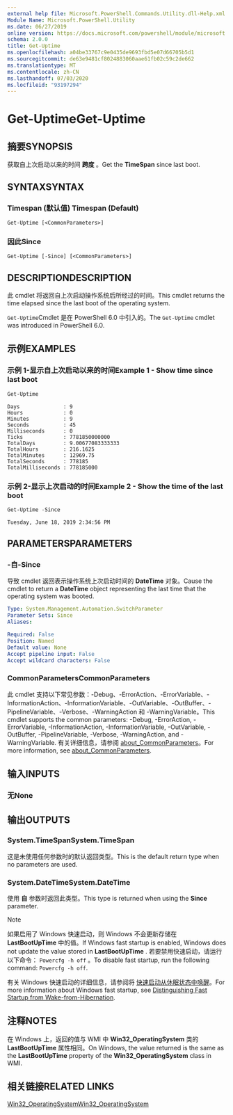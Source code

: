 ```yaml
---
external help file: Microsoft.PowerShell.Commands.Utility.dll-Help.xml
Module Name: Microsoft.PowerShell.Utility
ms.date: 06/27/2019
online version: https://docs.microsoft.com/powershell/module/microsoft.powershell.utility/get-uptime?view=powershell-7&WT.mc_id=ps-gethelp
schema: 2.0.0
title: Get-Uptime
ms.openlocfilehash: a04be33767c9e0435de9693fbd5e07d66705b5d1
ms.sourcegitcommit: de63e9481cf8024883060aae61fb02c59c2de662
ms.translationtype: MT
ms.contentlocale: zh-CN
ms.lasthandoff: 07/03/2020
ms.locfileid: "93197294"
---
```

# <span data-ttu-id="a0690-102">Get-Uptime</span><span class="sxs-lookup"><span data-stu-id="a0690-102">Get-Uptime</span></span>

## <span data-ttu-id="a0690-103">摘要</span><span class="sxs-lookup"><span data-stu-id="a0690-103">SYNOPSIS</span></span>
<span data-ttu-id="a0690-104">获取自上次启动以来的时间 **跨度** 。</span><span class="sxs-lookup"><span data-stu-id="a0690-104">Get the **TimeSpan** since last boot.</span></span>

## <span data-ttu-id="a0690-105">SYNTAX</span><span class="sxs-lookup"><span data-stu-id="a0690-105">SYNTAX</span></span>

### <span data-ttu-id="a0690-106">Timespan (默认值) </span><span class="sxs-lookup"><span data-stu-id="a0690-106">Timespan (Default)</span></span>

```
Get-Uptime [<CommonParameters>]
```

### <span data-ttu-id="a0690-107">因此</span><span class="sxs-lookup"><span data-stu-id="a0690-107">Since</span></span>

```
Get-Uptime [-Since] [<CommonParameters>]
```

## <span data-ttu-id="a0690-108">DESCRIPTION</span><span class="sxs-lookup"><span data-stu-id="a0690-108">DESCRIPTION</span></span>

<span data-ttu-id="a0690-109">此 cmdlet 将返回自上次启动操作系统后所经过的时间。</span><span class="sxs-lookup"><span data-stu-id="a0690-109">This cmdlet returns the time elapsed since the last boot of the operating system.</span></span>

<span data-ttu-id="a0690-110">`Get-Uptime`Cmdlet 是在 PowerShell 6.0 中引入的。</span><span class="sxs-lookup"><span data-stu-id="a0690-110">The `Get-Uptime` cmdlet was introduced in PowerShell 6.0.</span></span>

## <span data-ttu-id="a0690-111">示例</span><span class="sxs-lookup"><span data-stu-id="a0690-111">EXAMPLES</span></span>

### <span data-ttu-id="a0690-112">示例 1-显示自上次启动以来的时间</span><span class="sxs-lookup"><span data-stu-id="a0690-112">Example 1 - Show time since last boot</span></span>

```powershell
Get-Uptime
```

```Output
Days              : 9
Hours             : 0
Minutes           : 9
Seconds           : 45
Milliseconds      : 0
Ticks             : 7781850000000
TotalDays         : 9.00677083333333
TotalHours        : 216.1625
TotalMinutes      : 12969.75
TotalSeconds      : 778185
TotalMilliseconds : 778185000
```

### <span data-ttu-id="a0690-113">示例 2-显示上次启动的时间</span><span class="sxs-lookup"><span data-stu-id="a0690-113">Example 2 - Show the time of the last boot</span></span>

```powershell
Get-Uptime -Since
```

```Output
Tuesday, June 18, 2019 2:34:56 PM
```

## <span data-ttu-id="a0690-114">PARAMETERS</span><span class="sxs-lookup"><span data-stu-id="a0690-114">PARAMETERS</span></span>

### <span data-ttu-id="a0690-115">-自</span><span class="sxs-lookup"><span data-stu-id="a0690-115">-Since</span></span>

<span data-ttu-id="a0690-116">导致 cmdlet 返回表示操作系统上次启动时间的 **DateTime** 对象。</span><span class="sxs-lookup"><span data-stu-id="a0690-116">Cause the cmdlet to return a **DateTime** object representing the last time that the operating system was booted.</span></span>

```yaml
Type: System.Management.Automation.SwitchParameter
Parameter Sets: Since
Aliases:

Required: False
Position: Named
Default value: None
Accept pipeline input: False
Accept wildcard characters: False
```

### <span data-ttu-id="a0690-117">CommonParameters</span><span class="sxs-lookup"><span data-stu-id="a0690-117">CommonParameters</span></span>

<span data-ttu-id="a0690-118">此 cmdlet 支持以下常见参数：-Debug、-ErrorAction、-ErrorVariable、-InformationAction、-InformationVariable、-OutVariable、-OutBuffer、-PipelineVariable、-Verbose、-WarningAction 和 -WarningVariable。</span><span class="sxs-lookup"><span data-stu-id="a0690-118">This cmdlet supports the common parameters: -Debug, -ErrorAction, -ErrorVariable, -InformationAction, -InformationVariable, -OutVariable, -OutBuffer, -PipelineVariable, -Verbose, -WarningAction, and -WarningVariable.</span></span> <span data-ttu-id="a0690-119">有关详细信息，请参阅 [about_CommonParameters](https://go.microsoft.com/fwlink/?LinkID=113216)。</span><span class="sxs-lookup"><span data-stu-id="a0690-119">For more information, see [about_CommonParameters](https://go.microsoft.com/fwlink/?LinkID=113216).</span></span>

## <span data-ttu-id="a0690-120">输入</span><span class="sxs-lookup"><span data-stu-id="a0690-120">INPUTS</span></span>

### <span data-ttu-id="a0690-121">无</span><span class="sxs-lookup"><span data-stu-id="a0690-121">None</span></span>

## <span data-ttu-id="a0690-122">输出</span><span class="sxs-lookup"><span data-stu-id="a0690-122">OUTPUTS</span></span>

### <span data-ttu-id="a0690-123">System.TimeSpan</span><span class="sxs-lookup"><span data-stu-id="a0690-123">System.TimeSpan</span></span>

<span data-ttu-id="a0690-124">这是未使用任何参数时的默认返回类型。</span><span class="sxs-lookup"><span data-stu-id="a0690-124">This is the default return type when no parameters are used.</span></span>

### <span data-ttu-id="a0690-125">System.DateTime</span><span class="sxs-lookup"><span data-stu-id="a0690-125">System.DateTime</span></span>

<span data-ttu-id="a0690-126">使用 **自** 参数时返回此类型。</span><span class="sxs-lookup"><span data-stu-id="a0690-126">This type is returned when using the **Since** parameter.</span></span>

> [!NOTE]
> <span data-ttu-id="a0690-127">如果启用了 Windows 快速启动，则 Windows 不会更新存储在 **LastBootUpTime** 中的值。</span><span class="sxs-lookup"><span data-stu-id="a0690-127">If Windows fast startup is enabled, Windows does not update the value stored in **LastBootUpTime** .</span></span> <span data-ttu-id="a0690-128">若要禁用快速启动，请运行以下命令： `Powercfg -h off` 。</span><span class="sxs-lookup"><span data-stu-id="a0690-128">To disable fast startup, run the following command: `Powercfg -h off`.</span></span>
>
> <span data-ttu-id="a0690-129">有关 Windows 快速启动的详细信息，请参阅将 [快速启动从休眠状态中唤醒](/windows-hardware/drivers/kernel/distinguishing-fast-startup-from-wake-from-hibernation)。</span><span class="sxs-lookup"><span data-stu-id="a0690-129">For more information about Windows fast startup, see [Distinguishing Fast Startup from Wake-from-Hibernation](/windows-hardware/drivers/kernel/distinguishing-fast-startup-from-wake-from-hibernation).</span></span>

## <span data-ttu-id="a0690-130">注释</span><span class="sxs-lookup"><span data-stu-id="a0690-130">NOTES</span></span>

<span data-ttu-id="a0690-131">在 Windows 上，返回的值与 WMI 中 **Win32_OperatingSystem** 类的 **LastBootUpTime** 属性相同。</span><span class="sxs-lookup"><span data-stu-id="a0690-131">On Windows, the value returned is the same as the **LastBootUpTime** property of the **Win32_OperatingSystem** class in WMI.</span></span>

## <span data-ttu-id="a0690-132">相关链接</span><span class="sxs-lookup"><span data-stu-id="a0690-132">RELATED LINKS</span></span>

[<span data-ttu-id="a0690-133">Win32_OperatingSystem</span><span class="sxs-lookup"><span data-stu-id="a0690-133">Win32_OperatingSystem</span></span>](/windows/win32/cimwin32prov/win32-operatingsystem#properties)
